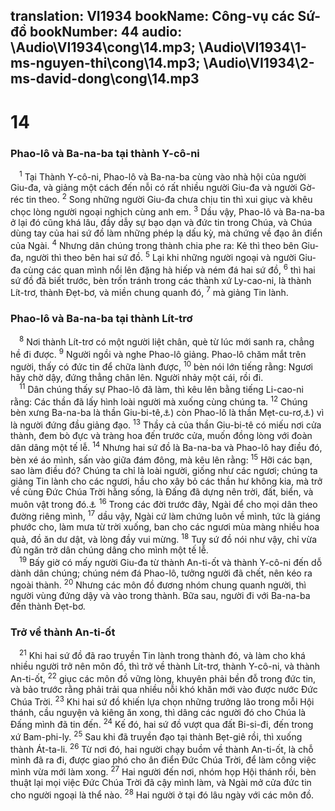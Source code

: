translation: VI1934
bookName: Công-vụ các Sứ-đồ 
bookNumber: 44
audio: \Audio\VI1934\cong\14.mp3; \Audio\VI1934\1-ms-nguyen-thi\cong\14.mp3; \Audio\VI1934\2-ms-david-dong\cong\14.mp3
-------

<div class="title"><h1>14</h1><h3>Phao-lô và Ba-na-ba tại thành Y-cô-ni</h3></div>
<span class="verse cong_14_1"> <sup>1</sup> Tại Thành Y-cô-ni, Phao-lô và Ba-na-ba cùng vào nhà hội của người Giu-đa, và giảng một cách đến nỗi có rất nhiều người Giu-đa và người Gờ-réc tin theo. </span>
<span class="verse cong_14_2"><sup>2</sup> Song những người Giu-đa chưa chịu tin thì xui giục và khêu chọc lòng người ngoại nghịch cùng anh em. </span>
<span class="verse cong_14_3"><sup>3</sup> Dầu vậy, Phao-lô và Ba-na-ba ở lại đó cũng khá lâu, đầy dẫy sự bạo dạn và đức tin trong Chúa, và Chúa dùng tay của hai sứ đồ làm những phép lạ dấu kỳ, mà chứng về đạo ân điển của Ngài. </span>
<span class="verse cong_14_4"><sup>4</sup> Nhưng dân chúng trong thành chia phe ra: Kẻ thì theo bên Giu-đa, người thì theo bên hai sứ đồ. </span>
<span class="verse cong_14_5"><sup>5</sup> Lại khi những người ngoại và người Giu-đa cùng các quan mình nổi lên đặng hà hiếp và ném đá hai sứ đồ, </span>
<span class="verse cong_14_6"><sup>6</sup> thì hai sứ đồ đã biết trước, bèn trốn tránh trong các thành xứ Ly-cao-ni, là thành Lít-trơ, thành Đẹt-bơ, và miền chung quanh đó, </span>
<span class="verse cong_14_7"><sup>7</sup> mà giảng Tin lành. <br/></span>
<div class="title"><h3>Phao-lô và Ba-na-ba tại thành Lít-trơ</h3></div>
<span class="verse cong_14_8"> <sup>8</sup> Nơi thành Lít-trơ có một người liệt chân, què từ lúc mới sanh ra, chẳng hề đi được. </span>
<span class="verse cong_14_9"><sup>9</sup> Người ngồi và nghe Phao-lô giảng. Phao-lô chăm mắt trên người, thấy có đức tin để chữa lành được, </span>
<span class="verse cong_14_10"><sup>10</sup> bèn nói lớn tiếng rằng: Ngươi hãy chờ dậy, đứng thẳng chân lên. Người nhảy một cái, rồi đi. <br/></span>
<span class="verse cong_14_11"> <sup>11</sup> Dân chúng thấy sự Phao-lô đã làm, thì kêu lên bằng tiếng Li-cao-ni rằng: Các thần đã lấy hình loài người mà xuống cùng chúng ta. </span>
<span class="verse cong_14_12"><sup>12</sup> Chúng bèn xưng Ba-na-ba là thần Giu-bi-tê,<a data-toggle="tooltip" data-placement="bottom" title="Nt: thần Dớt (Zeus">⚓</a>) còn Phao-lô là thần Mẹt-cu-rơ,<a data-toggle="tooltip" data-placement="bottom" title="Nt: thần Héc-mê (Hermes">⚓</a>) vì là người đứng đầu giảng đạo. </span>
<span class="verse cong_14_13"><sup>13</sup> Thầy cả của thần Giu-bi-tê có miếu nơi cửa thành, đem bò đực và tràng hoa đến trước cửa, muốn đồng lòng với đoàn dân dâng một tế lễ. </span>
<span class="verse cong_14_14"><sup>14</sup> Nhưng hai sứ đồ là Ba-na-ba và Phao-lô hay điều đó, bèn xé áo mình, sấn vào giữa đám đông, mà kêu lên rằng: </span>
<span class="verse cong_14_15"><sup>15</sup> Hỡi các bạn, sao làm điều đó? Chúng ta chỉ là loài người, giống như các ngươi; chúng ta giảng Tin lành cho các ngươi, hầu cho xây bỏ các thần hư không kia, mà trở về cùng Đức Chúa Trời hằng sống, là Đấng đã dựng nên trời, đất, biển, và muôn vật trong đó.<a data-toggle="tooltip" data-placement="bottom" title="Xu 20:11; Thi 146:6">⚓</a></span>
<span class="verse cong_14_16"><sup>16</sup> Trong các đời trước đây, Ngài để cho mọi dân theo đường riêng mình, </span>
<span class="verse cong_14_17"><sup>17</sup> dầu vậy, Ngài cứ làm chứng luôn về mình, tức là giáng phước cho, làm mưa từ trời xuống, ban cho các ngươi mùa màng nhiều hoa quả, đồ ăn dư dật, và lòng đầy vui mừng. </span>
<span class="verse cong_14_18"><sup>18</sup> Tuy sứ đồ nói như vậy, chỉ vừa đủ ngăn trở dân chúng dâng cho mình một tế lễ. <br/></span>
<span class="verse cong_14_19"> <sup>19</sup> Bấy giờ có mấy người Giu-đa từ thành An-ti-ốt và thành Y-cô-ni đến dỗ dành dân chúng; chúng ném đá Phao-lô, tưởng người đã chết, nên kéo ra ngoài thành. </span>
<span class="verse cong_14_20"><sup>20</sup> Nhưng các môn đồ đương nhóm chung quanh người, thì người vùng đứng dậy và vào trong thành. Bữa sau, người đi với Ba-na-ba đến thành Đẹt-bơ. <br/></span>
<div class="title"><h3>Trở về thành An-ti-ốt</h3></div>
<span class="verse cong_14_21"> <sup>21</sup> Khi hai sứ đồ đã rao truyền Tin lành trong thành đó, và làm cho khá nhiều người trở nên môn đồ, thì trở về thành Lít-trơ, thành Y-cô-ni, và thành An-ti-ốt, </span>
<span class="verse cong_14_22"><sup>22</sup> giục các môn đồ vững lòng, khuyên phải bền đỗ trong đức tin, và bảo trước rằng phải trải qua nhiều nỗi khó khăn mới vào được nước Đức Chúa Trời. </span>
<span class="verse cong_14_23"><sup>23</sup> Khi hai sứ đồ khiến lựa chọn những trưởng lão trong mỗi Hội thánh, cầu nguyện và kiêng ăn xong, thì dâng các người đó cho Chúa là Đấng mình đã tin đến. </span>
<span class="verse cong_14_24"><sup>24</sup> Kế đó, hai sứ đồ vượt qua đất Bi-si-đi, đến trong xứ Bam-phi-ly. </span>
<span class="verse cong_14_25"><sup>25</sup> Sau khi đã truyền đạo tại thành Bẹt-giê rồi, thì xuống thành Át-ta-li. </span>
<span class="verse cong_14_26"><sup>26</sup> Từ nơi đó, hai người chạy buồm về thành An-ti-ốt, là chỗ mình đã ra đi, được giao phó cho ân điển Đức Chúa Trời, để làm công việc mình vừa mới làm xong. </span>
<span class="verse cong_14_27"><sup>27</sup> Hai người đến nơi, nhóm họp Hội thánh rồi, bèn thuật lại mọi việc Đức Chúa Trời đã cậy mình làm, và Ngài mở cửa đức tin cho người ngoại là thể nào. </span>
<span class="verse cong_14_28"><sup>28</sup> Hai người ở tại đó lâu ngày với các môn đồ. <br/></span>
